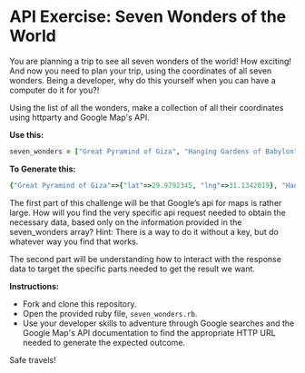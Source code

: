 # API Exercise: Seven Wonders of the World

You are planning a trip to see all seven wonders of the world! How exciting! And now you need to plan your trip, using the coordinates of all seven wonders. Being a developer, why do this yourself when you can have a computer do it for you?!  

Using the list of all the wonders, make a collection of all their coordinates using httparty and Google Map's API.

**Use this:**
```ruby
seven_wonders = ["Great Pyramind of Giza", "Hanging Gardens of Babylon", "Colossus of Rhodes", "Lighthouse of Alexandria", "Statue of Zeus at Olympia", "Temple of Artemis", "Mausoleum at Halicarnassus"]
```

**To Generate this:**
```ruby
{"Great Pyramind of Giza"=>{"lat"=>29.9792345, "lng"=>31.1342019}, "Hanging Gardens of Babylon"=>{"lat"=>32.5422374, "lng"=>44.42103609999999}, "Colossus of Rhodes"=>{"lat"=>36.45106560000001, "lng"=>28.2258333}, "Lighthouse of Alexandria"=>{"lat"=>38.7904054, "lng"=>-77.040581}, "Statue of Zeus at Olympia"=>{"lat"=>37.6379375, "lng"=>21.6302601}, "Temple of Artemis"=>{"lat"=>37.9498715, "lng"=>27.3633807}, "Mausoleum at Halicarnassus"=>{"lat"=>37.038132, "lng"=>27.4243849}}
```

The first part of this challenge will be that Google’s api for maps is rather large. How will you find the very specific api request needed to obtain the necessary data, based only on the information provided in the seven_wonders array?  Hint: There is a way to do it without a key, but do whatever way you find that works.

The second part will be understanding how to interact with the response data to target the specific parts needed to get the result we want.

**Instructions:**
- Fork and clone this repository.
- Open the provided ruby file, `seven_wonders.rb`.
- Use your developer skills to adventure through Google searches and the Google Map's API documentation to find the appropriate HTTP URL needed to generate the expected outcome.

Safe travels!
